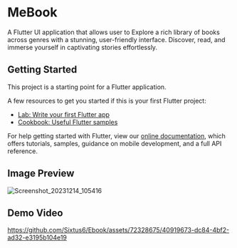 # MeBook

A Flutter UI application that allows user to Explore a rich library of books across genres with a stunning, user-friendly interface. Discover, read, and immerse yourself in captivating stories effortlessly.

## Getting Started

This project is a starting point for a Flutter application.

A few resources to get you started if this is your first Flutter project:

- [Lab: Write your first Flutter app](https://flutter.dev/docs/get-started/codelab)
- [Cookbook: Useful Flutter samples](https://flutter.dev/docs/cookbook)

For help getting started with Flutter, view our
[online documentation](https://flutter.dev/docs), which offers tutorials,
samples, guidance on mobile development, and a full API reference.

## Image Preview

![Screenshot_20231214_105416](https://github.com/Sixtus6/Ebook/assets/72328675/7ad30ac0-307f-4033-b1d7-2cd07758e2a0)

## Demo Video
https://github.com/Sixtus6/Ebook/assets/72328675/40919673-dc84-4bf2-ad32-e3195b104e19

